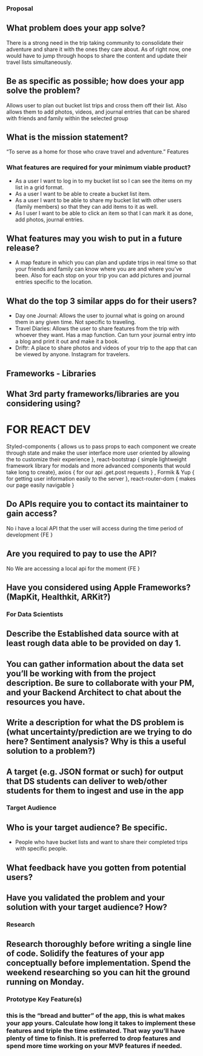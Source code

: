 ### Proposal

## What problem does your app solve?
There is a strong need in the trip taking community to consolidate their adventure and share it with the ones they care about. As of right now, one would have to jump through hoops to share the content and update their travel lists simultaneously.

## Be as specific as possible; how does your app solve the problem?
Allows user to plan out bucket list trips and cross them off their list.  Also allows them to add photos, videos, and journal entries that can be shared with friends and family within the selected group

## What is the mission statement?
“To serve as a home for those who crave travel and adventure.”
Features

### What features are required for your minimum viable product?

* As a user I want to log in to my bucket list so I can see the items on my list in a grid format. 
* As a user I want to be able to create a bucket list item. 
* As a user I want to be able to share my bucket list with other users (family members) so that they can add items to it as well. 
* As I user I want to be able to click an item so that I can mark it as done, add photos, journal entries. 

## What features may you wish to put in a future release?

* A map feature in which you can plan and update trips in real time so that your friends and family can know where you are and where you’ve been.  Also for each stop on your trip you can add pictures and journal entries specific to the location.

## What do the top 3 similar apps do for their users?

* Day one Journal: Allows the user to journal what is going on around them in any given time. Not specific to traveling.
* Travel Diaries: Allows the user to share features from the trip with whoever they want. Has a map function. Can turn your journal entry into a blog and print it out and make it a book.
* Driftr: A place to share photos and videos of your trip to the app that can be viewed by anyone.  Instagram for travelers.

## Frameworks - Libraries

## What 3rd party frameworks/libraries are you considering using?
# FOR REACT DEV
Styled-components { allows us to pass props to each component we create through state and make the user interface more user oriented by allowing the to customize their experience }, 
react-bootstrap { simple lightweight framework library for modals and more advanced components that would take long to create}, 
axios { for our api .get.post requests } , 
Formik & Yup { for getting user information easily to the server }, 
react-router-dom { makes our page easily navigable }

## Do APIs require you to contact its maintainer to gain access?
No i have a local API that the user will access during the time period of development {FE } 

## Are you required to pay to use the API?
No We are accessing a local api for the moment {FE }

## Have you considered using Apple Frameworks? (MapKit, Healthkit, ARKit?)

### For Data Scientists

## Describe the Established data source with at least rough data able to be provided on day 1. 
## You can gather information about the data set you’ll be working with from the project description. Be sure to collaborate with your PM, and your Backend Architect to chat about the resources you have.
## Write a description for what the DS problem is (what uncertainty/prediction are we trying to do here? Sentiment analysis? Why is this a useful solution to a problem?)
## A target (e.g. JSON format or such) for output that DS students can deliver to web/other students for them to ingest and use in the app

### Target Audience

## Who is your target audience? Be specific.

* People who have bucket lists and want to share their completed trips with specific people.

## What feedback have you gotten from potential users?

## Have you validated the problem and your solution with your target audience? How?

### Research

## Research thoroughly before writing a single line of code. Solidify the features of your app conceptually before implementation. Spend the weekend researching so you can hit the ground running on Monday.

### Prototype Key Feature(s)

### this is the “bread and butter” of the app, this is what makes your app yours. Calculate how long it takes to implement these features and triple the time estimated. That way you’ll have plenty of time to finish. It is preferred to drop features and spend more time working on your MVP features if needed.

